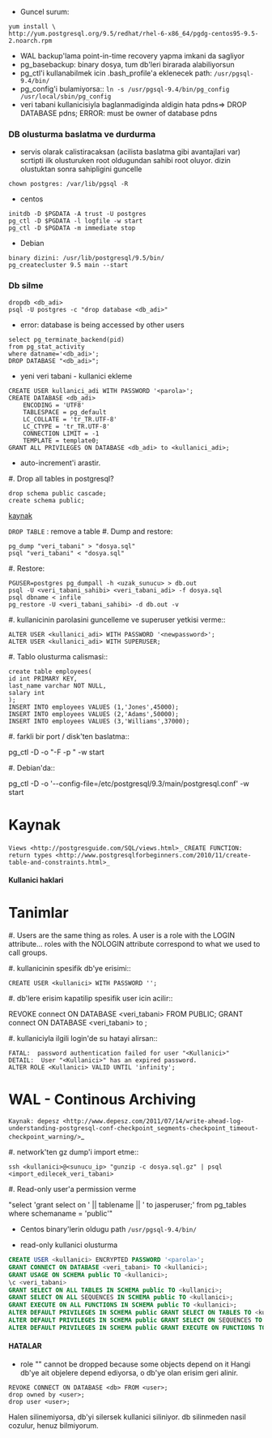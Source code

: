 * Guncel surum: 
```
yum install \
http://yum.postgresql.org/9.5/redhat/rhel-6-x86_64/pgdg-centos95-9.5-2.noarch.rpm
```
* WAL backup'lama point-in-time recovery yapma imkani da sagliyor
* pg_basebackup: binary dosya, tum db'leri birarada alabiliyorsun
* pg_ctl'i kullanabilmek icin .bash_profile'a eklenecek path: 
`/usr/pgsql-9.4/bin/`
* pg_config'i bulamiyorsa::
`ln -s /usr/pgsql-9.4/bin/pg_config /usr/local/sbin/pg_config`
* veri tabani kullanicisiyla baglanmadiginda aldigin hata
pdns=> DROP DATABASE pdns;
ERROR:  must be owner of database pdns

### DB olusturma baslatma ve durdurma

* servis olarak calistiracaksan (acilista baslatma gibi avantajlari var)
  scrtipti ilk olusturuken root oldugundan sahibi root oluyor. dizin olustuktan
  sonra sahipligini guncelle

```
chown postgres: /var/lib/pgsql -R 
```

* centos
```
initdb -D $PGDATA -A trust -U postgres
pg_ctl -D $PGDATA -l logfile -w start
pg_ctl -D $PGDATA -m immediate stop
```

* Debian
```
binary dizini: /usr/lib/postgresql/9.5/bin/
pg_createcluster 9.5 main --start 
```


### Db silme
```
dropdb <db_adi>
psql -U postgres -c "drop database <db_adi>"
```
* error: database is being accessed by other users
```
select pg_terminate_backend(pid) 
from pg_stat_activity 
where datname='<db_adi>';
DROP DATABASE "<db_adi>";
```

* yeni veri tabani - kullanici ekleme
```
CREATE USER kullanici_adi WITH PASSWORD '<parola>';
CREATE DATABASE <db_adi>
    ENCODING = 'UTF8'
    TABLESPACE = pg_default
    LC_COLLATE = 'tr_TR.UTF-8'
    LC_CTYPE = 'tr_TR.UTF-8'
    CONNECTION LIMIT = -1
    TEMPLATE = template0;
GRANT ALL PRIVILEGES ON DATABASE <db_adi> to <kullanici_adi>;
```
* auto-increment'i arastir.


#. Drop all tables in postgresql?

```
drop schema public cascade;
create schema public;
```
[kaynak](http://stackoverflow.com/questions/3327312/drop-all-tables-in-postgresql)

`DROP TABLE` : remove a table
#. Dump and restore:
```
pg_dump "veri_tabani" > "dosya.sql"
psql "veri_tabani" < "dosya.sql"
```
#. Restore:
```
PGUSER=postgres pg_dumpall -h <uzak_sunucu> > db.out
psql -U <veri_tabani_sahibi> <veri_tabani_adi> -f dosya.sql
psql dbname < infile
pg_restore -U <veri_tabani_sahibi> -d db.out -v
```

#. kullanicinin parolasini guncelleme ve superuser yetkisi verme::
```
ALTER USER <kullanici_adi> WITH PASSWORD '<newpassword>';
ALTER USER <kullanici_adi> WITH SUPERUSER;
```

#. Tablo olusturma calismasi::
```
create table employees(
id int PRIMARY KEY,
last_name varchar NOT NULL,
salary int
);
INSERT INTO employees VALUES (1,'Jones',45000);
INSERT INTO employees VALUES (2,'Adams',50000);
INSERT INTO employees VALUES (3,'Williams',37000); 
```

#. farkli bir port / disk'ten baslatma::
    
pg_ctl -D <dizin> -o "-F -p <port>" -w start 

#. Debian'da::

pg_ctl -D <dizin>  -o '--config-file=/etc/postgresql/9.3/main/postgresql.conf' -w start 

Kaynak
======

`Views <http://postgresguide.com/SQL/views.html>_`
`CREATE FUNCTION: return types <http://www.postgresqlforbeginners.com/2010/11/create-table-and-constraints.html>_`


#### Kullanici haklari 

Tanimlar
========

#. Users are the same thing as roles. A user is a role with the LOGIN
   attribute... roles with the NOLOGIN attribute correspond to what we used to
   call groups.

#. kullanicinin spesifik db'ye erisimi::

    CREATE USER <kullanici> WITH PASSWORD '';

#. db'lere erisim kapatilip spesifik user icin acilir::

   REVOKE connect ON DATABASE <veri_tabani> FROM PUBLIC;
   GRANT connect ON DATABASE <veri_tabani> to <kullanici>;

#. kullaniciyla ilgili login'de su hatayi alirsan::

    FATAL:  password authentication failed for user "<Kullanici>"
    DETAIL:  User "<Kullanici>" has an expired password.
    ALTER ROLE <Kullanici> VALID UNTIL 'infinity';

WAL - Continous Archiving
========



`Kaynak: depesz <http://www.depesz.com/2011/07/14/write-ahead-log-understanding-postgresql-conf-checkpoint_segments-checkpoint_timeout-checkpoint_warning/>`_

#. network'ten gz dump'i import etme::

    ssh <kullanici>@<sunucu_ip> "gunzip -c dosya.sql.gz" | psql <import_edilecek_veri_tabani>

#. Read-only user'a permission verme

  "select 'grant select on ' || tablename || ' to jasperuser;' from pg_tables where schemaname = 'public'"

* Centos binary'lerin oldugu path `/usr/pgsql-9.4/bin/`

* read-only kullanici olusturma

``` sql
CREATE USER <kullanici> ENCRYPTED PASSWORD '<parola>';
GRANT CONNECT ON DATABASE <veri_tabani> TO <kullanici>;
GRANT USAGE ON SCHEMA public TO <kullanici>;
\c <veri_tabani>
GRANT SELECT ON ALL TABLES IN SCHEMA public TO <kullanici>;
GRANT SELECT ON ALL SEQUENCES IN SCHEMA public TO <kullanici>;
GRANT EXECUTE ON ALL FUNCTIONS IN SCHEMA public TO <kullanici>;
ALTER DEFAULT PRIVILEGES IN SCHEMA public GRANT SELECT ON TABLES TO <kullanici>;
ALTER DEFAULT PRIVILEGES IN SCHEMA public GRANT SELECT ON SEQUENCES TO <kullanici>;
ALTER DEFAULT PRIVILEGES IN SCHEMA public GRANT EXECUTE ON FUNCTIONS TO <kullanici>;
```

#### HATALAR

* role "" cannot be dropped because some objects depend on it
Hangi db'ye ait objelere depend ediyorsa, o db'ye olan erisim geri alinir.
```
REVOKE CONNECT ON DATABASE <db> FROM <user>;
drop owned by <user>;
drop user <user>;
```
Halen silinemiyorsa, db'yi silersek kullanici siliniyor.
db silinmeden nasil cozulur, henuz bilmiyorum.



